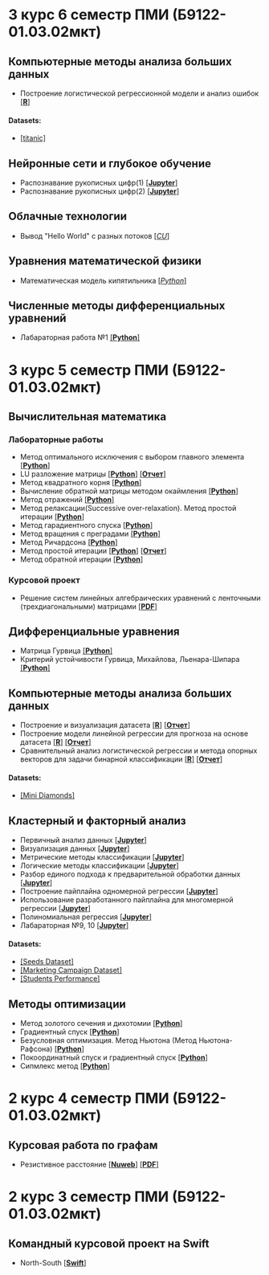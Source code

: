 # 3 курс 6 семестр ПМИ (Б9122-01.03.02мкт)
## Компьютерные методы анализа больших данных

- Построение логистической регрессионной модели и анализ ошибок [[**R**]](https://github.com/Dilijorwen/Education/blob/main/projects/BigData/logit_reg_2.R)

#### Datasets:
- [[titanic]](https://github.com/Dilijorwen/Education/blob/main/projects/BigData/titanic3.csv)


## Нейронные сети и глубокое обучение
- Распознавание рукописных цифр(1) [[**Jupyter**]](https://github.com/Dilijorwen/Education/blob/main/projects/Neural%20Networks/DIgits_1.ipynb)
- Распознавание рукописных цифр(2) [[**Jupyter**]]()

## Облачные технологии
- Вывод "Hello World" с разных потоков [[*CU*]](https://github.com/Dilijorwen/Education/blob/main/projects/Clouds/cluster_hello.cu)

  
## Уравнения математической физики
- Математическая модель кипятильника [[*Python*]]()

## Численные методы дифференциальных уравнений
- Лабараторная работа №1 [[**Python**]](https://github.com/Dilijorwen/Education/blob/main/projects/Differential/cauchy_problem.py)

# 3 курс 5 семестр ПМИ (Б9122-01.03.02мкт)
## Вычислительная математика
### Лабораторные работы

- Метод оптимального исключения с выбором главного элемента [[**Python**]](https://github.com/Dilijorwen/Education/blob/main/projects/Calcus/optimal_metod.py)
- LU разложение матрицы [[**Python**]](https://github.com/Dilijorwen/Education/blob/main/projects/Calcus/LU.py) [[**Отчет**]](https://github.com/Dilijorwen/Education/blob/main/projects/Calcus/LU.pdf)
- Метод квадратного корня [[**Python**]](https://github.com/Dilijorwen/Education/blob/main/projects/Calcus/square_root_method.py)
- Вычисление обратной матрицы методом окаймления [[**Python**]](https://github.com/Dilijorwen/Education/blob/main/projects/Calcus/bordering_method.py)
- Метод отражений [[**Python**]](https://github.com/Dilijorwen/Education/blob/main/projects/Calcus/QR.py)
- Метод релаксации(Successive over-relaxation). Метод простой итерации [[**Python**]](https://github.com/Dilijorwen/Education/blob/main/projects/Calcus/SOR.py)
- Метод гарадиентного спуска [[**Python**]](https://github.com/Dilijorwen/Education/blob/main/projects/Calcus/gradient.py)
- Метод вращения с преградами [[**Python**]](https://github.com/Dilijorwen/Education/blob/main/projects/Calcus/rotation_with_barriers.py)
- Метод Ричардсона [[**Python**]](https://github.com/Dilijorwen/Education/blob/main/projects/Calcus/richardson.py)
- Метод простой итерации [[**Python**]](https://github.com/Dilijorwen/Education/blob/main/projects/Calcus/simple_iterations.py) [[**Отчет**]](https://github.com/Dilijorwen/Education/blob/main/projects/Calcus/simple.pdf)
- Метод обратной итерации [[**Python**]](https://github.com/Dilijorwen/Education/blob/main/projects/Calcus/reverse_iterations.py)

### Курсовой проект
- Решение систем линейных алгебраических уравнений с ленточными (трехдиагональными) матрицами [[**PDF**]](https://github.com/Dilijorwen/Education/blob/main/projects/Calcus/Course.pdf)

## Дифференциальные уравнения
- Матрица Гурвица [[**Python**]](https://github.com/Dilijorwen/Education/blob/main/projects/Differential/hurwitz_matrix.py)
- Критерий устойчивости Гурвица, Михайлова, Льенара-Шипара [[**Python**]](https://github.com/Dilijorwen/Education/blob/main/projects/Differential/humilyshi.py)

## Компьютерные методы анализа больших данных

- Построение и визуализация датасета [[**R**]](https://github.com/Dilijorwen/Education/blob/main/projects/BigData/lab1.R) [[**Отчет**]](https://github.com/Dilijorwen/Education/blob/main/projects/BigData/PelageevDI_lab1.pdf)
- Построение модели линейной регрессии для прогноза на основе датасета [[**R**]](https://github.com/Dilijorwen/Education/blob/main/projects/BigData/lab2.R) [[**Отчет**]](https://github.com/Dilijorwen/Education/blob/main/projects/BigData/PelageevDI_lab2.pdf)
- Сравнительный анализ логистической регрессии и метода опорных векторов для задачи бинарной классификации [[**R**]](https://github.com/Dilijorwen/Education/blob/main/projects/BigData/lab3.R) [[**Отчет**]](https://github.com/Dilijorwen/Education/blob/main/projects/BigData/PelageevDI_task3.pdf)

#### Datasets:
- [[Mini Diamonds]](https://github.com/Dilijorwen/Education/blob/main/projects/BigData/rand5.csv)


## Кластерный и факторный анализ

- Первичный анализ данных [[**Jupyter**]](https://github.com/Dilijorwen/Education/blob/main/projects/ML/Пелагеев%20Д.И.%20lab_1.ipynb)
- Визуализация данных [[**Jupyter**]](https://github.com/Dilijorwen/Education/blob/main/projects/ML/Пелагеев%20Д.И.%20lab_2.ipynb)
- Метрические методы классификации [[**Jupyter**]](https://github.com/Dilijorwen/Education/blob/main/projects/ML/Пелагеев%20Д.И.%20lab_3.ipynb)
- Логические методы классификации [[**Jupyter**]](https://github.com/Dilijorwen/Education/blob/main/projects/ML/Пелагеев%20Д.И.%20lab_4.ipynb)
- Разбор единого подхода к предварительной обработки данных [[**Jupyter**]](https://github.com/Dilijorwen/Education/blob/main/projects/ML/Пелагеев%20Д.И.%20lab_5.ipynb)
- Построение пайплайна одномерной регрессии [[**Jupyter**]](https://github.com/Dilijorwen/Education/blob/main/projects/ML/Пелагеев%20Д.И.%20lab_6.ipynb)
- Использование разработанного пайплайна для многомерной регрессии [[**Jupyter**]](https://github.com/Dilijorwen/Education/blob/main/projects/ML/Пелагеев%20Д.И.%20lab_7.ipynb)
- Полиномиальная регрессия [[**Jupyter**]](https://github.com/Dilijorwen/Education/blob/main/projects/ML/Пелагеев%20Д.И.%20lab_8.ipynb)
- Лабараторная №9, 10 [[**Jupyter**]](https://github.com/Dilijorwen/Education/blob/main/projects/ML/Пелагеев%20Д.И.%20lab_9%2C%2010.ipynb)

#### Datasets:
- [[Seeds Dataset]](https://github.com/Dilijorwen/Education/blob/main/projects/ML/seeds_dataset.txt)
- [[Marketing Campaign Dataset]](https://github.com/Dilijorwen/Education/blob/main/projects/ML/marketing_campaign.csv)
- [[Students Performance]](https://github.com/Dilijorwen/Education/blob/main/projects/ML/StudentsPerformance.csv)


## Методы оптимизации

- Метод золотого сечения и дихотомии [[**Python**]](https://github.com/Dilijorwen/Education/blob/main/projects/Optimizations/dich_gold.py)
- Градиентный спуск [[**Python**]](https://github.com/Dilijorwen/Education/blob/main/projects/Optimizations/gradient_descent.py)
- Безусловная оптимизация. Метод Ньютона (Метод Ньютона-Рафсона) [[**Python**]](https://github.com/Dilijorwen/Education/blob/main/projects/Optimizations/newton_raphson.py)
- Покоординатный спуск и градиентный спуск [[**Python**]](https://github.com/Dilijorwen/Education/blob/main/projects/Optimizations/coord_descent.py)
- Сипмлекс метод [[**Python**]](https://github.com/Dilijorwen/Education/blob/main/projects/Optimizations/simplex.py)


# 2 курс 4 семестр ПМИ (Б9122-01.03.02мкт)

## Курсовая работа по графам
- Резистивное расстояние [[**Nuweb**]](https://github.com/Dilijorwen/Resistance-distance) [[**PDF**]](https://github.com/Dilijorwen/Resistance-distance/blob/main/Resistance%20distance/report.pdf)


# 2 курс 3 семестр ПМИ (Б9122-01.03.02мкт)

## Командный курсовой проект на Swift
- North-South [[**Swift**]](https://github.com/Dilijorwen/NS)





